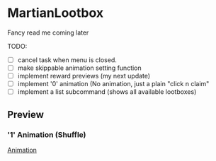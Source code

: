# MartianLootbox

Fancy read me coming later

TODO:
- [ ] cancel task when menu is closed.
- [ ] make skippable animation setting function
- [ ] implement reward previews (my next update)
- [ ] implement '0' animation (No animation, just a plain "click n claim"
- [ ] implement a list subcommand (shows all available lootboxes)

## Preview

### '1' Animation (Shuffle)
[Animation](https://imgur.com/a/dEanY47)
